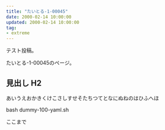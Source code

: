 ```yaml
---
title: "たいとる-1-00045"
date: 2000-02-14 10:00:00
updated: 2000-02-14 10:00:00
tag:
- extreme
---
```


テスト投稿。

たいとる-1-00045のページ。


## 見出し H2

あいうえおかきくけこさしすせそたちつてとなにぬねのはひふへほ

bash dummy-100-yaml.sh


ここまで
